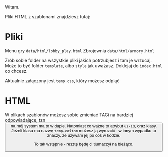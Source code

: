 Witam.

Pliki HTML z szablonami znajdziesz tutaj:

# Pliki

Menu gry      `data/html/lobby_play.html`
Zbrojownia    `data/html/armory.html`

Zrób sobie folder na wszystkie pliki jakich potrzubjesz i tam je wrzucaj.
Może to być folder `template`, albo `style` jak uważasz. Doklejaj do `index.html` co chcesz.

Aktualnie załączony jest `temp.css`, który możesz odpiąć

# HTML

W plikach szablonów możesz sobie zmieniać TAGi na bardziej odpowiadające, tzn <button> na <span> mój system ma to w dupie. Natomiast co ważne to atrybut `ui-id`, oraz klasy. Jeżeli klasa ma nazwę `temp-cośtam` możesz ją wyruzcić - w innym wypadku to znaczy, że używam jej po coś w kodzie.

To tak wstępnie - resztę będę ci tłumaczył na bieżąco.